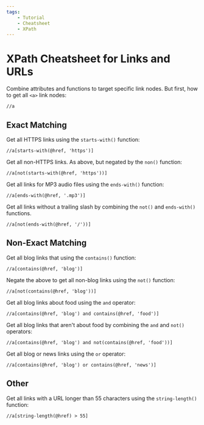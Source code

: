 ```yaml
---
tags:
    - Tutorial
    - Cheatsheet
    - XPath
---
```


# XPath Cheatsheet for Links and URLs
Combine attributes and functions to target specific link nodes. But first, how to get all `<a>` link nodes:

```text title=""
//a
```

## Exact Matching
Get all HTTPS links using the `starts-with()` function:

```text title=""
//a[starts-with(@href, 'https')]
```

Get all non-HTTPS links. As above, but negated by the `non()` function:

```text title=""
//a[not(starts-with(@href, 'https'))]
```

Get all links for MP3 audio files using the `ends-with()` function:

```text title=""
//a[ends-with(@href, '.mp3')]
```

Get all links without a trailing slash by combining the `not()` and `ends-with()` functions.

```text title=""
//a[not(ends-with(@href, '/'))]
```

## Non-Exact Matching
Get all blog links that using the `contains()` function:

```text title=""
//a[contains(@href, 'blog')]
```

Negate the above to get all non-blog links using the `not()` function:

```text title=""
//a[not(contains(@href, 'blog'))]
```

Get all blog links about food using the `and` operator:

```text title=""
//a[contains(@href, 'blog') and contains(@href, 'food')]
```

Get all blog links that aren't about food by combining the `and` and `not()` operators:

```text title=""
//a[contains(@href, 'blog') and not(contains(@href, 'food'))]
```

Get all blog or news links using the `or` operator:

```text title=""
//a[contains(@href, 'blog') or contains(@href, 'news')]
```

## Other
Get all links with a URL longer than 55 characters using the `string-length()` function:

```text title=""
//a[string-length(@href) > 55]
```
